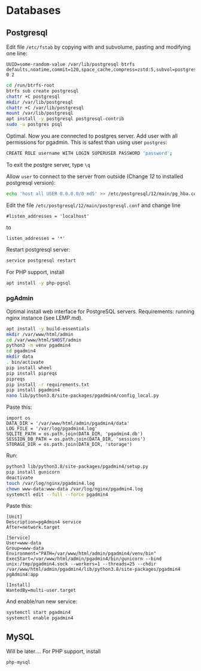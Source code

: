 # Databases
## Postgresql
Edit file `/etc/fstab` by copying with and subvolume, pasting and modifying one line:
```properties
UUID=some-random-value /var/lib/postgresql btrfs defaults,noatime,commit=120,space_cache,compress=zstd:5,subvol=postgresql 0 2
```


```bash
cd /run/btrfs-root
btrfs sub create postgresql
chattr +C postgresql
mkdir /var/lib/postgresql
chattr +C /var/lib/postgresql
mount /var/lib/postgresql
apt install -y postgresql postgresql-contrib
sudo -u postgres psql
```

Optimal. Now you are connected to postgres server. Add user with all permissions for pgadmin. This is safest than using user `postgres`:
```bash
CREATE ROLE username WITH LOGIN SUPERUSER PASSWORD 'password';
```
To exit the postgre server, type `\q`

Allow `user` to connect to the server from outside (Change *12* to installed postgresql version):
```bash
echo 'host all USER 0.0.0.0/0 md5' >> /etc/postgresql/12/main/pg_hba.conf
```
Edit the file `/etc/postgresql/12/main/postgresql.conf` and change line 
```properties
#listen_addresses = 'localhost'
```
to
```properties
listen_addresses = '*'
```
Restart postgresql server:
```bash
service postgresql restart
```
For PHP support, install 
```bash
apt install -y php-pgsql
```
### pgAdmin 
Optimal install web interface for PostgreSQL servers.
Requirements: running nginx instance (see LEMP.md).
```bash
apt install -y build-essentials
mkdir /var/www/html/admin
cd /var/www/html/$HOST/admin
python3 -m venv pgadmin4
cd pgadmin4
mkdir data
. bin/activate
pip install wheel
pip install pipreqs
pipreqs
pip install -r requirements.txt
pip install pgadmin4
nano lib/python3.8/site-packages/pgadmin4/config_local.py
```

Paste this:
```properties
import os
DATA_DIR = '/var/www/html/admin/pgadmin4/data'
LOG_FILE = '/var/log/pgadmin4.log'
SQLITE_PATH = os.path.join(DATA_DIR, 'pgadmin4.db')
SESSION_DB_PATH = os.path.join(DATA_DIR, 'sessions')
STORAGE_DIR = os.path.join(DATA_DIR, 'storage')
```
Run:
```bash
python3 lib/python3.8/site-packages/pgadmin4/setup.py
pip install gunicorn
deactivate
touch /var/log/nginx/pgadmin4.log
chown www-data:www-data /var/log/nginx/pgadmin4.log 
systemctl edit --full --force pgadmin4
```
Paste this:
```properties
[Unit]
Description=pgAdmin4 service
After=network.target

[Service]
User=www-data
Group=www-data
Environment="PATH=/var/www/html/admin/pgadmin4/venv/bin"
ExecStart=/var/www/html/admin/pgadmin4/bin/gunicorn --bind unix:/tmp/pgadmin4.sock --workers=1 --threads=25 --chdir /var/www/html/admin/pgadmin4/lib/python3.8/site-packages/pgadmin4 pgAdmin4:app

[Install]
WantedBy=multi-user.target
```
And enable/run new service:
```bash
systemctl start pgadmin4
systemctl enable pgadmin4
```

## MySQL
Will be later....
For PHP support, install 
```bash
php-mysql
```
